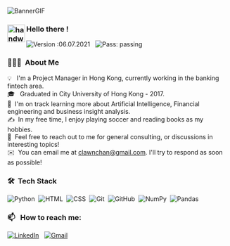 ![BannerGIF](https://user-images.githubusercontent.com/39513876/112361914-e021f800-8cf9-11eb-9aac-a2b675065afc.gif)


### <img alt="handwavegif" src="https://user-images.githubusercontent.com/39513876/112366216-8cfe7400-8cfe-11eb-8116-7d3dbae20e97.gif" width='40' height='40' align="left"/> Hello there !



![Version :06.07.2021](https://img.shields.io/badge/version-25.03.2021-informational) &nbsp;
![Pass: passing](https://img.shields.io/badge/build-passing-success)
### 👨🏻‍💻 &nbsp;About Me

💡 &nbsp; I'm a Project Manager in Hong Kong, currently working in the banking fintech area.  
🎓 &nbsp; Graduated in City University of Hong Kong - 2017.\
🌱 &nbsp;I'm on track learning more about Artificial Intelligence, Financial engineering and business insight analysis.\
✍️ &nbsp;In my free time, I enjoy playing soccer and reading books as my hobbies.\
💬 &nbsp;Feel free to reach out to me for general consulting, or discussions in interesting topics!\
✉️ &nbsp;You can email me at clawnchan@gmail.com. I'll try to respond as soon as possible!


### 🛠 &nbsp;Tech Stack

![Python](https://img.shields.io/badge/-Python-05122A?style=flat&logo=python)&nbsp;
![HTML](https://img.shields.io/badge/-HTML-05122A?style=flat&logo=HTML5)&nbsp;
![CSS](https://img.shields.io/badge/-CSS-05122A?style=flat&logo=CSS3&logoColor=1572B6)&nbsp;
![Git](https://img.shields.io/badge/-Git-05122A?style=flat&logo=git)&nbsp;
![GitHub](https://img.shields.io/badge/-GitHub-05122A?style=flat&logo=github)&nbsp;
![NumPy](https://img.shields.io/badge/numpy%20-%23013243.svg?&style=flat&logo=numpy&logoColor=white)&nbsp;
![Pandas](https://img.shields.io/badge/pandas%20-%23150458.svg?&style=flat&logo=pandas&logoColor=white)&nbsp;

### 📫 &nbsp; How to reach me:


<a href="https://www.linkedin.com/in/abhishek-singh-dhadwal/"><img alt="LinkedIn" src="https://img.shields.io/badge/linkedin%20-%230077B5.svg?&style=flat&logo=linkedin&logoColor=white"/></a> &nbsp;
<a href="mailto:clawnchan@gmail.com"><img alt="Gmail" src="https://img.shields.io/badge/Gmail-D14836?style=flat&logo=gmail&logoColor=white" /></a> &nbsp;




